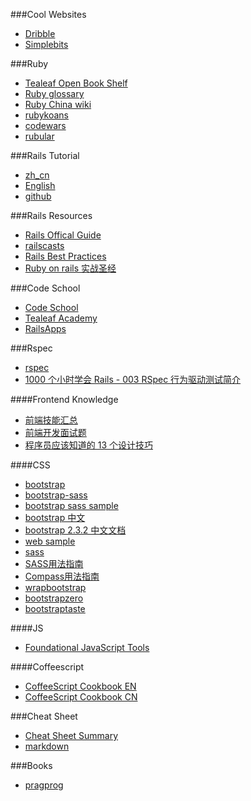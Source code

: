 ###Cool Websites
* [Dribble](http://dribbble.com/)
* [Simplebits](http://simplebits.com/)


###Ruby
* [Tealeaf Open Book Shelf](http://www.gotealeaf.com/books/)
* [Ruby glossary](http://www.codecademy.com/zh/glossary/ruby)
* [Ruby China wiki](https://github.com/ruby-china/wiki/wiki)
* [rubykoans](http://rubykoans.com/)
* [codewars](http://www.codewars.com/)
* [rubular](http://www.rubular.com/)


###Rails Tutorial
* [zh_cn](http://railstutorial-china.org/)
* [English](http://ruby.railstutorial.org/ruby-on-rails-tutorial-book)
* [github](https://github.com/railstutorial/sample_app)

###Rails Resources
* [Rails Offical Guide](http://guides.rubyonrails.org/)
* [railscasts](http://railscasts.com/)
* [Rails Best Practices](http://rails-bestpractices.com/)
* [Ruby on rails 实战圣经](http://ihower.tw/rails4/)

###Code School
* [Code School](https://www.codeschool.com/)
* [Tealeaf Academy](http://www.gotealeaf.com/)
* [RailsApps](https://tutorials.railsapps.org/plan/hobo?opt_in=false)

###Rspec
* [rspec](http://rspec.info/)
* [1000 个小时学会 Rails - 003 RSpec 行为驱动测试简介](http://ruby-china.org/topics/2848)

####Frontend Knowledge
* [前端技能汇总](https://github.com/JacksonTian/fks)
* [前端开发面试题](http://segmentfault.com/a/1190000000465431)
* [程序员应该知道的 13 个设计技巧](http://www.oschina.net/news/53600/design-tips-for-developers)

####CSS
* [bootstrap](http://getbootstrap.com/)
* [bootstrap-sass](https://github.com/twbs/bootstrap-sass)
* [bootstrap sass sample](https://github.com/twbs/bootstrap-sass/tree/master/vendor/assets/stylesheets/bootstrap)
* [bootstrap 中文](http://www.bootcss.com/)
* [bootstrap 2.3.2 中文文档](http://v2.bootcss.com/index.html)
* [web sample](http://expo.bootcss.com/)
* [sass](http://sass-lang.com/guide)
* [SASS用法指南](http://www.ruanyifeng.com/blog/2012/06/sass.html)
* [Compass用法指南](http://www.ruanyifeng.com/blog/2012/11/compass.html)
* [wrapbootstrap](https://wrapbootstrap.com/themes)
* [bootstrapzero](http://www.bootstrapzero.com/)
* [bootstraptaste](http://bootstraptaste.com/)

####JS
* [Foundational JavaScript Tools](https://github.com/codefellows/jstools)

####Coffeescript
* [CoffeeScript Cookbook EN](http://coffeescriptcookbook.com/)
* [CoffeeScript Cookbook CN](http://island205.github.io/coffeescript-cookbook.github.com/)

###Cheat Sheet
* [Cheat Sheet Summary](http://blog.jobbole.com/64515/)
* [markdown](https://github.com/adam-p/markdown-here/wiki/Markdown-Cheatsheet)

###Books
* [pragprog](http://pragprog.com/)
